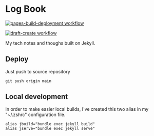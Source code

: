 # Log Book

[![pages-build-deployment workflow](https://github.com/carlosabella/logbook.github.io/actions/workflows/pages/pages-build-deployment/badge.svg)](https://github.com/carlosabella/logbook.github.io/actions/workflows/pages/pages-build-deployment)

[![draft-create workflow](https://github.com/carlosabella/logbook.github.io/actions/workflows/draft-create.yml/badge.svg)](https://github.com/carlosabella/logbook.github.io/actions/workflows/draft-create.yml)

My tech notes and thoughs built on Jekyll.

## Deploy

Just push to source repository

``` shell
git push origin main
```

## Local development

In order to make easier local builds, I've created this two alias in my "~/.zshrc" configuration file.

``` shell
alias jbuild="bundle exec jekyll build"
alias jserve="bundle exec jekyll serve"
```